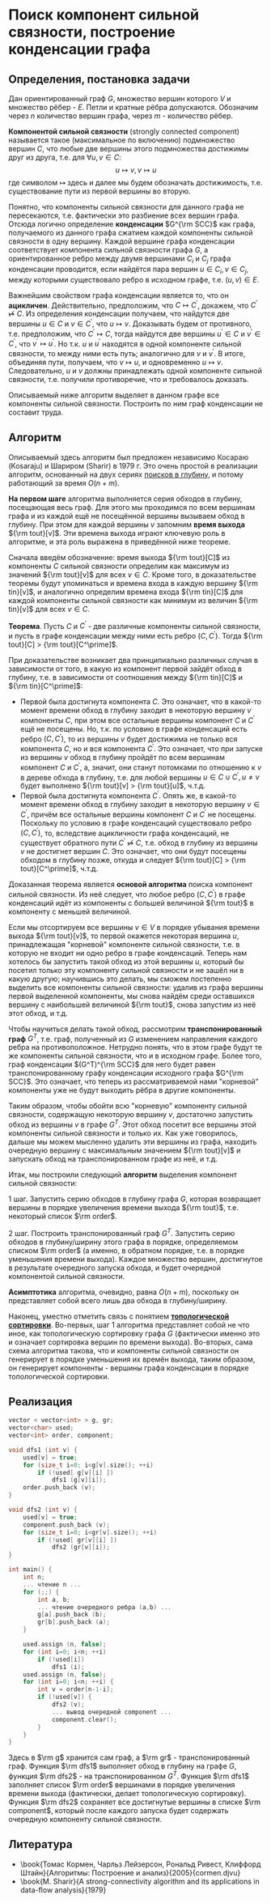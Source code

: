 # Поиск компонент сильной связности, построение конденсации графа

## Определения, постановка задачи

Дан ориентированный граф $G$, множество вершин которого $V$ и множество рёбер - $E$. Петли и кратные рёбра допускаются. Обозначим через $n$ количество вершин графа, через $m$ - количество рёбер.

**Компонентой сильной связности** (strongly connected component) называется такое (максимальное по включению) подмножество вершин $C$, что любые две вершины этого подмножества достижимы друг из друга, т.е. для $\forall u,v \in C$:
$$ u \mapsto v, v \mapsto u $$
где символом $\mapsto$ здесь и далее мы будем обозначать достижимость, т.е. существование пути из первой вершины во вторую.

Понятно, что компоненты сильной связности для данного графа не пересекаются, т.е. фактически это разбиение всех вершин графа. Отсюда логично определение **конденсации** $G^{\rm SCC}$ как графа, получаемого из данного графа сжатием каждой компоненты сильной связности в одну вершину. Каждой вершине графа конденсации соответствует компонента сильной связности графа $G$, а ориентированное ребро между двумя вершинами $C_i$ и $C_j$ графа конденсации проводится, если найдётся пара вершин $u \in C_i, v \in C_j$, между которыми существовало ребро в исходном графе, т.е. $(u,v) \in E$.

Важнейшим свойством графа конденсации является то, что он **ацикличен**. Действительно, предположим, что $C \mapsto C^\prime$, докажем, что $C^\prime \not\mapsto C$. Из определения конденсации получаем, что найдутся две вершины $u \in C$ и $v \in C^\prime$, что $u \mapsto v$. Доказывать будем от противного, т.е. предположим, что $C^\prime \mapsto C$, тогда найдутся две вершины $u^\prime \in C$ и $v^\prime \in C^\prime$, что $v^\prime \mapsto u^\prime$. Но т.к. $u$ и $u^\prime$ находятся в одной компоненте сильной связности, то между ними есть путь; аналогично для $v$ и $v^\prime$. В итоге, объединяя пути, получаем, что $v \mapsto u$, и одновременно $u \mapsto v$. Следовательно, $u$ и $v$ должны принадлежать одной компоненте сильной связности, т.е. получили противоречие, что и требовалось доказать.

Описываемый ниже алгоритм выделяет в данном графе все компоненты сильной связности. Построить по ним граф конденсации не составит труда.

## Алгоритм

Описываемый здесь алгоритм был предложен независимо Косараю (Kosaraju) и Шариром (Sharir) в 1979 г. Это очень простой в реализации алгоритм, основанный на двух сериях [поисков в глубину](dfs), и потому работающий за время $O(n+m)$.

**На первом шаге** алгоритма выполняется серия обходов в глубину, посещающая весь граф. Для этого мы проходимся по всем вершинам графа и из каждой ещё не посещённой вершины вызываем обход в глубину. При этом для каждой вершины $v$ запомним **время выхода** ${\rm tout}[v]$. Эти времена выхода играют ключевую роль в алгоритме, и эта роль выражена в приведённой ниже теореме.

Сначала введём обозначение: время выхода ${\rm tout}[C]$ из компоненты $C$ сильной связности определим как максимум из значений ${\rm tout}[v]$ для всех $v \in C$. Кроме того, в доказательстве теоремы будут упоминаться и времена входа в каждую вершину ${\rm tin}[v]$, и аналогично определим времена входа ${\rm tin}[C]$ для каждой компоненты сильной связности как минимум из величин ${\rm tin}[v]$ для всех $v \in C$.

**Теорема**. Пусть $C$ и $C^\prime$ - две различные компоненты сильной связности, и пусть в графе конденсации между ними есть ребро $(C,C^\prime)$. Тогда ${\rm tout}[C] > {\rm tout}[C^\prime]$.

При доказательстве возникает два принципиально различных случая в зависимости от того, в какую из компонент первой зайдёт обход в глубину, т.е. в зависимости от соотношения между ${\rm tin}[C]$ и ${\rm tin}[C^\prime]$:

* Первой была достигнута компонента $C$. Это означает, что в какой-то момент времени обход в глубину заходит в некоторую вершину $v$ компоненты $C$, при этом все остальные вершины компонент $C$ и $C^\prime$ ещё не посещены. Но, т.к. по условию в графе конденсаций есть ребро $(C,C^\prime)$, то из вершины $v$ будет достижима не только вся компонента $C$, но и вся компонента $C^\prime$. Это означает, что при запуске из вершины $v$ обход в глубину пройдёт по всем вершинам компонент $C$ и $C^\prime$, а, значит, они станут потомками по отношению к $v$ в дереве обхода в глубину, т.е. для любой вершины $u \in C \cup C^\prime, u \ne v$ будет выполнено ${\rm tout}[v] > {\rm tout}[u]$, ч.т.д.
* Первой была достигнута компонента $C^\prime$. Опять же, в какой-то момент времени обход в глубину заходит в некоторую вершину $v \in C^\prime$, причём все остальные вершины компонент $C$ и $C^\prime$ не посещены. Поскольку по условию в графе конденсаций существовало ребро $(C,C^\prime)$, то, вследствие ацикличности графа конденсаций, не существует обратного пути $C^\prime \not\mapsto C$, т.е. обход в глубину из вершины $v$ не достигнет вершин $C$. Это означает, что они будут посещены обходом в глубину позже, откуда и следует ${\rm tout}[C] > {\rm tout}[C^\prime]$, ч.т.д.

Доказанная теорема является **основой алгоритма** поиска компонент сильной связности. Из неё следует, что любое ребро $(C,C^\prime)$ в графе конденсаций идёт из компоненты с большей величиной ${\rm tout}$ в компоненту с меньшей величиной.

Если мы отсортируем все вершины $v \in V$ в порядке убывания времени выхода ${\rm tout}[v]$, то первой окажется некоторая вершина $u$, принадлежащая "корневой" компоненте сильной связности, т.е. в которую не входит ни одно ребро в графе конденсаций. Теперь нам хотелось бы запустить такой обход из этой вершины $u$, который бы посетил только эту компоненту сильной связности и не зашёл ни в какую другую; научившись это делать, мы сможем постепенно выделить все компоненты сильной связности: удалив из графа вершины первой выделенной компоненты, мы снова найдём среди оставшихся вершину с наибольшей величиной ${\rm tout}$, снова запустим из неё этот обход, и т.д.

Чтобы научиться делать такой обход, рассмотрим **транспонированный граф** $G^T$, т.е. граф, полученный из $G$ изменением направления каждого ребра на противоположное. Нетрудно понять, что в этом графе будут те же компоненты сильной связности, что и в исходном графе. Более того, граф конденсации $(G^T)^{\rm SCC}$ для него будет равен транспонированному графу конденсации исходного графа $G^{\rm SCC}$. Это означает, что теперь из рассматриваемой нами "корневой" компоненты уже не будут выходить рёбра в другие компоненты.

Таким образом, чтобы обойти всю "корневую" компоненту сильной связности, содержащую некоторую вершину $v$, достаточно запустить обход из вершины $v$ в графе $G^T$. Этот обход посетит все вершины этой компоненты сильной связности и только их. Как уже говорилось, дальше мы можем мысленно удалить эти вершины из графа, находить очередную вершину с максимальным значением ${\rm tout}[v]$ и запускать обход на транспонированном графе из неё, и т.д.

Итак, мы построили следующий **алгоритм** выделения компонент сильной связности:

1 шаг. Запустить серию обходов в глубину графа $G$, которая возвращает вершины в порядке увеличения времени выхода ${\rm tout}$, т.е. некоторый список $\rm order$.

2 шаг. Построить транспонированный граф $G^T$. Запустить серию обходов в глубину/ширину этого графа в порядке, определяемом списком $\rm order$ (а именно, в обратном порядке, т.е. в порядке уменьшения времени выхода). Каждое множество вершин, достигнутое в результате очередного запуска обхода, и будет очередной компонентой сильной связности.

**Асимптотика** алгоритма, очевидно, равна $O(n+m)$, поскольку он представляет собой всего лишь два обхода в глубину/ширину.

Наконец, уместно отметить связь с понятием **[топологической сортировки](topological_sort)**. Во-первых, шаг 1 алгоритма представляет собой не что иное, как топологическую сортировку графа $G$ (фактически именно это и означает сортировка вершин по времени выхода). Во-вторых, сама схема алгоритма такова, что и компоненты сильной связности он генерирует в порядке уменьшения их времён выхода, таким образом, он генерирует компоненты - вершины графа конденсации в порядке топологической сортировки.

## Реализация

<!--- TODO: specify code snippet id -->
``` cpp
vector < vector<int> > g, gr;
vector<char> used;
vector<int> order, component;

void dfs1 (int v) {
    used[v] = true;
    for (size_t i=0; i<g[v].size(); ++i)
        if (!used[ g[v][i] ])
            dfs1 (g[v][i]);
    order.push_back (v);
}

void dfs2 (int v) {
    used[v] = true;
    component.push_back (v);
    for (size_t i=0; i<gr[v].size(); ++i)
        if (!used[ gr[v][i] ])
            dfs2 (gr[v][i]);
}

int main() {
    int n;
    ... чтение n ...
    for (;;) {
        int a, b;
        ... чтение очередного ребра (a,b) ...
        g[a].push_back (b);
        gr[b].push_back (a);
    }

    used.assign (n, false);
    for (int i=0; i<n; ++i)
        if (!used[i])
            dfs1 (i);
    used.assign (n, false);
    for (int i=0; i<n; ++i) {
        int v = order[n-1-i];
        if (!used[v]) {
            dfs2 (v);
            ... вывод очередной component ...
            component.clear();
        }
    }
}
```

Здесь в $\rm g$ хранится сам граф, а $\rm gr$ - транспонированный граф. Функция $\rm dfs1$ выполняет обход в глубину на графе $G$, функция $\rm dfs2$ - на транспонированном $G^T$. Функция $\rm dfs1$ заполняет список $\rm order$ вершинами в порядке увеличения времени выхода (фактически, делает топологическую сортировку). Функция $\rm dfs2$ сохраняет все достигнутые вершины в списке $\rm component$, который после каждого запуска будет содержать очередную компоненту сильной связности.

## Литература

* \book{Томас Кормен, Чарльз Лейзерсон, Рональд Ривест, Клиффорд Штайн}{Алгоритмы: Построение и анализ}{2005}{cormen.djvu}
* \book{M. Sharir}{A strong-connectivity algorithm and its applications in data-flow
analysis}{1979}
